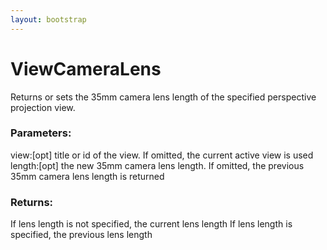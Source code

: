 ```yaml
---
layout: bootstrap
---
```


# ViewCameraLens

Returns or sets the 35mm camera lens length of the specified perspective
        projection view.
          

### Parameters:

view:[opt] title or id of the view. If omitted, the current active view is used
length:[opt] the new 35mm camera lens length. If omitted, the previous
  35mm camera lens length is returned
        

### Returns:


If lens length is not specified, the current lens length
If lens length is specified, the previous lens length
        


